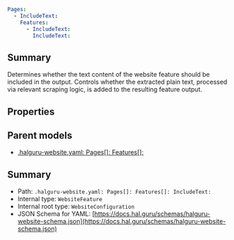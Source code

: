 <!--
title: IncludeText
version: 1.40.7-beta.14
generated: true
date: 2025-04-28
node: This file is generated by the command-line program: `halguru manual -c -m`
-->


```yaml
Pages:
  - IncludeText:
    Features:
      - IncludeText:
        IncludeText:
```

## Summary

Determines whether the text content of the website feature should be included in the output. Controls whether the extracted plain text, processed via relevant scraping logic, is added to the resulting feature output.

## Properties


## Parent models

* [.halguru-website.yaml: Pages[]: Features[]:]((website)-pages-list-features-list.md)
## Summary

* Path: `.halguru-website.yaml: Pages[]: Features[]: IncludeText:`
* Internal type: `WebsiteFeature`
* Internal root type: `WebsiteConfiguration`
* JSON Schema for YAML: [https://docs.hal.guru/schemas/halguru-website-schema.json](https://docs.hal.guru/schemas/halguru-website-schema.json)

